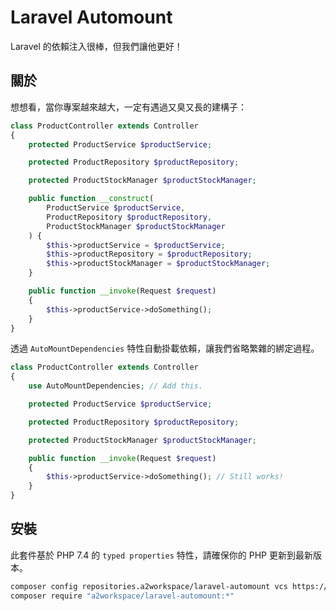 # Laravel Automount

Laravel 的依賴注入很棒，但我們讓他更好！

## 關於

想想看，當你專案越來越大，一定有遇過又臭又長的建構子：

```php
class ProductController extends Controller
{
    protected ProductService $productService;

    protected ProductRepository $productRepository;

    protected ProductStockManager $productStockManager;

    public function __construct(
        ProductService $productService,
        ProductRepository $productRepository,
        ProductStockManager $productStockManager
    ) {
        $this->productService = $productService;
        $this->productRepository = $productRepository;
        $this->productStockManager = $productStockManager;
    }

    public function __invoke(Request $request)
    {
        $this->productService->doSomething();
    }
}
```

透過 `AutoMountDependencies` 特性自動掛載依賴，讓我們省略繁雜的綁定過程。

```php
class ProductController extends Controller
{
    use AutoMountDependencies; // Add this.

    protected ProductService $productService;

    protected ProductRepository $productRepository;

    protected ProductStockManager $productStockManager;

    public function __invoke(Request $request)
    {
        $this->productService->doSomething(); // Still works!
    }
}
```

## 安裝

此套件基於 PHP 7.4 的 `typed properties` 特性，請確保你的 PHP 更新到最新版本。

```bash
composer config repositories.a2workspace/laravel-automount vcs https://github.com/A2Workspace/laravel-automount.git
composer require "a2workspace/laravel-automount:*"
```